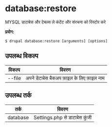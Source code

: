 # database:restore
MYSQL डाटाबेस और टेबल्स ले कंटेंट और संरचना को रिस्टोर करे

**प्रयोग:**
```
$ drupal database:restore [arguments] [options]
```

## उपलब्ध विकल्प
विकल्प | विवरण
-------|-------------
--file | अपने डेटाबेस बैकअप फ़ाइल के लिए फ़ाइल नाम

## उपलब्ध तर्क
तर्क | विवरण
---------|-------------
database | Settings.php से डाटाबेस कुंजी
